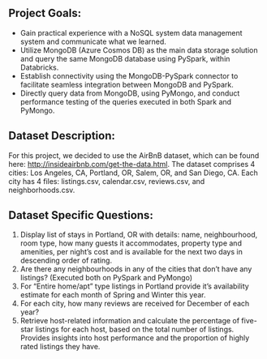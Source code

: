 ## Project Goals:
- Gain practical experience with a NoSQL system data management system and communicate what we learned.
- Utilize MongoDB (Azure Cosmos DB) as the main data storage solution and query the same MongoDB database using PySpark, within Databricks.
- Establish connectivity using the MongoDB-PySpark connector to facilitate seamless integration between MongoDB and PySpark.
- Directly query data from MongoDB, using PyMongo, and conduct performance testing of the queries executed in both Spark and PyMongo.

## Dataset Description:
For this project, we decided to use the AirBnB dataset, which can be found here: http://insideairbnb.com/get-the-data.html.
The dataset comprises 4 cities: Los Angeles, CA, Portland, OR, Salem, OR, and San Diego, CA. Each city has 4 files: listings.csv, calendar.csv, reviews.csv, and neighborhoods.csv.

## Dataset Specific Questions:
1) Display list of stays in Portland, OR with details: name, neighbourhood, room type, how many guests it accommodates, property type and amenities, per night’s cost and is available for the next two days in descending order of rating.
2) Are there any neighbourhoods in any of the cities that don’t have any listings? (Executed both on PySpark and PyMongo)
3) For “Entire home/apt” type listings in Portland provide it’s availability estimate for each month of Spring and Winter this year.
4) For each city, how many reviews are received for December of each year?
5) Retrieve host-related information and calculate the percentage of five-star listings for each host, based on the total number of listings. Provides insights into host performance and the proportion of highly rated listings they have.
